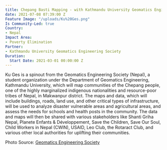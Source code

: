 ```yaml
---
title: Chepang Basti Mapping - with Kathmandu University Geomatics Engineering Society
date: 2021-07-08 07:39:00 Z
Feature Image: "/uploads/Ku%20Ges.png"
Is Community-Led: true
Country:
- Nepal
Impact Area:
- Poverty Elimination
Partner:
- Kathmandu University Geomatics Engineering Society
Duration:
  Start Date: 2021-03-01 00:00:00 Z
---
```


Ku Ges is a spinout from the Geomatics Engineering Society (Nepal), a student organization under the Department of Geomatics Engineering, Kathmandu University, which will map communities of the Chepang people, one of the highly marginalized indigenous nationalities and resource-poor tribes of Nepal, in Makwanpur district. The maps and data, which will include buildings, roads, land use, and other critical types of infrastructure, will be used to analyze disaster vulnerable areas and agricultural areas, and assess the needs for schools and health posts in the community. The data and maps will then be shared with various stakeholders like Shanti Griha Nepal, Planete Enfants & Développement, Save the Children, Save Our Soul, Child Workers in Nepal (CWIN), USAID, Leo Club, the Rotaract Club, and various other local authorities for uplifting their communities.

Photo Source: [Geomatics Engineering Society](http://ges.ku.edu.np/)